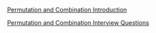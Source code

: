 [Permutation and Combination Introduction](https://github.com/yangshiteng/Data-Science-Learning-Path/blob/main/machine_learning/about_statistics/permutation_and_combination/files/permutation_combination.md)

[Permutation and Combination Interview Questions](https://github.com/yangshiteng/Data-Science-Learning-Path/blob/main/machine_learning/about_statistics/permutation_and_combination/files/permutation_and_combination_question.md)
